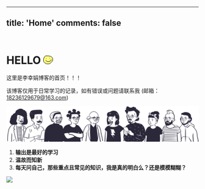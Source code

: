 



---
title: 'Home'
comments: false
---

<script async defer src="https://buttons.github.io/buttons.js"></script>





# HELLO  <p style="display: inline-block; margin-bottom: 0;">![](images/hello-face.png)</p>

这里是李幸娟博客的首页！！！

该博客仅用于日常学习的记录，如有错误或问题请联系我 (邮箱：18236129679@163.com)


<img src='/images/home-banner.svg'/>



<ol>
<li><b style="margin: 30px 0;font-size: 28">输出是最好的学习</b></li>
<li><b style="margin: 30px 0;font-size: 28">温故而知新</b></li>
<li><b style="margin: 30px 0;font-size: 28">每天问自己，那些重点且常见的知识，我是真的明白么？还是模模糊糊？</b></li>
</ol>


![](x-mind/李幸娟-前端汇总.png)



<!--  -->
<!-- # 前端团队技术分享主题 -->
<!--  -->
<!--  -->
<!--  -->
<!-- # TODO -->
<!--  -->
<!-- 1.  [ ]  js精度问题, 为什么产生？解决方法？ -->
<!-- 2.  [ ]  为什么0.1+0.2 === 0.30000000000000004 -->
<!-- 3.  [ ]  2.3*100 === 229.99999999999997 -->

<!-- {% pullquote mindmap %} -->
<!-- #主题 -->
<!-- ##基础 -->
<!-- ###二级分支 -->
<!-- ##一级分支 -->
<!-- ##一级分支 -->
<!-- ###二级分支 -->
<!-- ####三级分支 -->
<!-- {% endpullquote %} -->










